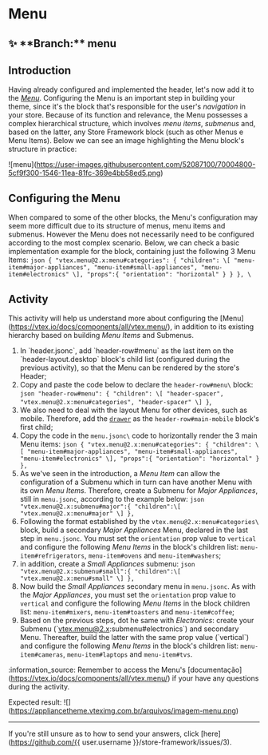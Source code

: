 # Menu 

## :sparkles: \*\*Branch:\*\* menu 

## Introduction 

Having already configured and implemented the header, let's now add it to the  [*Menu*](https://vtex.io/docs/components/all/vtex.menu/). Configuring the Menu is an important step in building your theme, since it's the block that's responsible for the user's *navigation* in your store. Because of its function and relevance, the Menu possesses a complex hierarchical structure, which involves *menu items*, *submenus* and, based on the latter, any Store Framework block (such as other Menus e Menu Items). Below we can see an image highlighting the Menu block's structure in practice:  

!\[menu\](https://user-images.githubusercontent.com/52087100/70004800-5cf9f300-1546-11ea-81fc-369e4bb58ed5.png) 

## Configuring the Menu 

When compared to some of the other blocks, the Menu's configuration may seem more difficult due to its structure of menus, menu items and submenus. However the Menu does not necessarily need to be configured according to the most complex scenario. Below, we can check a basic implementation example for the block, containing just the following 3 Menu Items: `json { "vtex.menu@2.x:menu#categories": { "children": \[ "menu-item#major-appliances", "menu-item#small-appliances", "menu-item#electronics" \], "props":{ "orientation": "horizontal" } } }, \`

## Activity 

This activity will help us understand more about configuring the [Menu\](https://vtex.io/docs/components/all/vtex.menu/), in addition to its existing hierarchy based on building *Menu Items* and Submenus. 
1. In \`header.jsonc\`, add \`header-row#menu\` as the last item on the \`header-layout.desktop\` block's child list (configured during the previous activity), so that the Menu can be rendered by the store's Header; 
2. Copy and paste the code below to declare the `header-row#menu\` block: `json "header-row#menu": { "children": \[ "header-spacer", "vtex.menu@2.x:menu#categories", "header-spacer" \] }`, 
3. We also need to deal with the layout Menu for other devices, such as mobile. Therefore, add the [`drawer`](https://vtex.io/docs/components/all/vtex.store-drawer/) as the `header-row#main-mobile` block's first child; 
4. Copy the code in the `menu.jsonc\` code to horizontally render the 3 main Menu items: `json { "vtex.menu@2.x:menu#categories": { "children": \[ "menu-item#major-appliances", "menu-item#small-appliances", "menu-item#electronics" \], "props":{ "orientation": "horizontal" } },`
5. As we've seen in the introduction, a *Menu Item* can allow the configuration of a Submenu which in turn can have another Menu with its own *Menu Items*. Therefore, create a Submenu for *Major Appliances*, still in `menu.jsonc`, according to the example below: `json "vtex.menu@2.x:submenu#major":{ "children":\[ "vtex.menu@2.x:menu#major" \] },`
6. Following the format established by the `vtex.menu@2.x:menu#categories\` block, build a secondary *Major Appliances* Menu, declared in the last step in `menu.jsonc`. You must set the `orientation` prop value to `vertical` and configure the following *Menu Items* in the block's children list: `menu-item#refrigerators`, `menu-item#ovens` and `menu-item#washers`; 
7. in addition, create a *Small Appliances* submenu: `json "vtex.menu@2.x:submenu#small":{ "children":\[ "vtex.menu@2.x:menu#small" \] },`
8. Now build the *Small Appliances* secondary menu in `menu.jsonc`. As with the *Major Appliances*, you must set the `orientation` prop value to `vertical` and configure the following *Menu Items* in the block children list: `menu-item#mixers`, `menu-item#toasters` and `menu-item#coffee`;
9. Based on the previous steps, dot he same with *Electronics*: create your Submenu (\`vtex.menu@2.x:submenu#electronics\`) and secondary Menu. Thereafter, build the latter with the same prop value (\`vertical\`) and configure the following *Menu Items* in the block's children list: `menu-item#cameras`, `menu-item#laptops` and `menu-item#tvs`. 

:information\_source: Remember to access the Menu's [documentação\](https://vtex.io/docs/components/all/vtex.menu/) if your have any questions during the activity. 

Expected result: !\[\](https://appliancetheme.vteximg.com.br/arquivos/imagem-menu.png)

----

If you're still unsure as to how to send your answers, click [here](https://github.com/{{ user.username }}/store-framework/issues/3).

